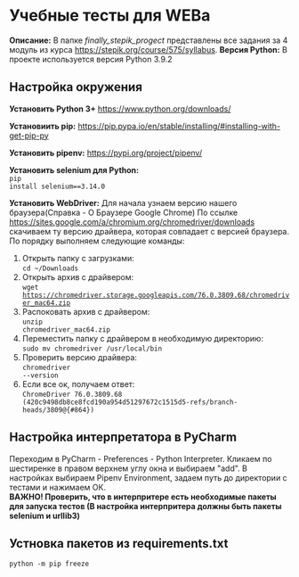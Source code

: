 <H1>Учебные тесты для WEBа</H1>

**Описание:** В папке <i>finally_stepik_progect</i> представлены все задания за 4 модуль из курса https://stepik.org/course/575/syllabus.
**Версия Python:** В проекте используется версия Python 3.9.2

<H2>Настройка окружения</H2>

**Установить Python 3+**
https://www.python.org/downloads/

**Установиить pip:**
https://pip.pypa.io/en/stable/installing/#installing-with-get-pip-py

**Установить pipenv:**
https://pypi.org/project/pipenv/

**Установить selenium для Python:**
<br><code>pip install selenium==3.14.0</code>

**Установить WebDriver:**
Для начала узнаем версию нашего браузера(Справка - О Браузере Google Chrome)
По ссылке https://sites.google.com/a/chromium.org/chromedriver/downloads скачиваем ту версию драйвера, которая совпадает с версией браузера. 
<br>По порядку выполняем следующие команды:
1) Открыть папку с загрузками:
   <br><code>cd ~/Downloads</code>
2) Открыть архив с драйвером: 
   <br><code>wget https://chromedriver.storage.googleapis.com/76.0.3809.68/chromedriver_mac64.zip </code>
3) Распоковать архив с драйвером:
   <br><code>unzip chromedriver_mac64.zip</code>
4) Переместить папку с драйвером в необходимую директорию:
   <br><code>sudo mv chromedriver /usr/local/bin</code>
5) Проверить версию драйвера:
   <br><code>chromedriver --version</code>
6) Если все ок, получаем ответ:
<br><code>ChromeDriver 76.0.3809.68 (420c9498db8ce8fcd190a954d51297672c1515d5-refs/branch-heads/3809@{#864})</code>

<H2>Настройка интерпретатора в PyCharm</H2>

Переходим в PyCharm - Preferences - Python Interpreter.
Кликаем по шестиренке в правом верхнем углу окна и выбираем "add".
В настройках выбираем Pipenv Environment, задаем путь до директории c тестами и нажимаем ОК.
<br><b>ВАЖНО! Проверить, что в интерпритере есть необходимые пакеты для запуска тестов (В настройка интерпритера должны быть пакеты selenium и urllib3)</b>

<H2>Устновка пакетов из requirements.txt</H2>
<code>python -m pip freeze</code>
